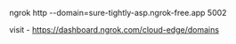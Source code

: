 ngrok http --domain=sure-tightly-asp.ngrok-free.app 5002

visit - https://dashboard.ngrok.com/cloud-edge/domains
